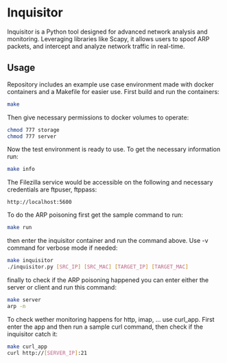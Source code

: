 # Inquisitor

Inquisitor is a Python tool designed for advanced network analysis and monitoring. Leveraging libraries like Scapy, it allows users to spoof ARP packets, and intercept and analyze network traffic in real-time.

## Usage

Repository includes an example use case environment made with docker containers and a Makefile for easier use. 
First build and run the containers:
```sh
make
```
Then give necessary permissions to docker volumes to operate:
```sh
chmod 777 storage
chmod 777 server
```
Now the test environment is ready to use. To get the necessary information run:
```sh
make info
```
The Filezilla service would be accessible on the following and necessary credentials are ftpuser, ftppass:
```
http://localhost:5600
```
To do the ARP poisoning first get the sample command to run:
```sh
make run
```
then enter the inquisitor container and run the command above. Use -v command for verbose mode if needed:
```sh
make inquisitor
./inquisitor.py [SRC_IP] [SRC_MAC] [TARGET_IP] [TARGET_MAC]
```
finally to check if the ARP poisoning happened you can enter either the server or client and run this command:
```sh
make server
arp -n
```
To check wether monitoring happens for http, imap, ... use curl_app. First enter the app and then run a sample curl command, then check if the inquisitor catch it:
```sh
make curl_app
curl http://[SERVER_IP]:21
```
